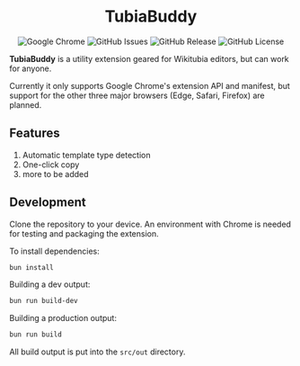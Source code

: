 # <center>TubiaBuddy</center>

<center>

![Google Chrome](https://img.shields.io/badge/Google%20Chrome-4285F4?style=flat-square&logo=GoogleChrome&logoColor=white)
![GitHub Issues](https://img.shields.io/github/issues/wikitubia/tubiabuddy?style=flat-square)
![GitHub Release](https://img.shields.io/github/v/release/wikitubia/tubiabuddy?style=flat-square)
![GitHub License](https://img.shields.io/github/license/wikitubia/tubiabuddy?style=flat-square)

</center>

**TubiaBuddy** is a utility extension geared for Wikitubia editors, but can work for anyone.

Currently it only supports Google Chrome's extension API and manifest, but support for the other three major browsers (Edge, Safari, Firefox) are planned.

## Features

1. Automatic template type detection
2. One-click copy
3. more to be added

## Development

Clone the repository to your device. An environment with Chrome is needed for testing and packaging the extension.

To install dependencies:

```bash
bun install
```

Building a dev output:

```bash
bun run build-dev
```

Building a production output:

```bash
bun run build
```

All build output is put into the `src/out` directory.
